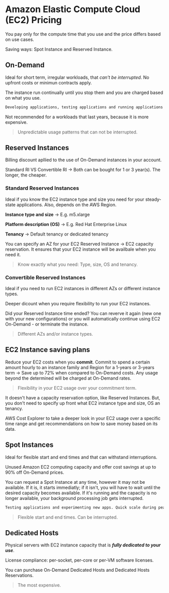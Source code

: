 # Amazon Elastic Compute Cloud (EC2) Pricing

You pay only for the compute time that you use and the price differs based on use cases.

Saving ways: Spot Instance and Reserved Instance.

## On-Demand

Ideal for short term, irregular workloads, that *can't be interrupted*. No upfront costs or minimun contracts apply.

The instance run continually until you stop them and you are charged based on what you use.

```sh
Developing applications, testing applications and running applications that have unpredictable usage patterns.
```

Not recommended for a workloads that last years, because it is more expensive.

> Unpredictable usage patterns that can not be interrupted.

## Reserved Instances

Billing discount apllied to the use of On-Demand instances in your account.

Standard RI VS Convertible RI -> Both can be bought for 1 or 3 year(s). The longer, the cheaper.

### Standard Reserved Instances

Ideal if you know the EC2 instance type and size you need for your steady-state applications. Also, depends on the AWS Region.

**Instance type and size** -> E.g. m5.xlarge

**Platform description (OS)** -> E.g. Red Hat Enterprise Linux

**Tenancy** -> Default tenancy or dedicated tenancy

You can specify an AZ for your EC2 Reserved Instance -> EC2 capacity reservation. It ensures that your EC2 instance will be availbale when you need it.

> Know exactly what you need: Type, size, OS and tenancy.

### Convertible Reserved Instances

Ideal if you need to run EC2 instances in different AZs or different instance types.

Deeper dicount when you require flexibility to run your EC2 instances.

Did your Reserved Instance time ended? You can reverve it again (new one with your new configurations) or you will automatically continue using EC2 On-Demand - or terminate the instance.

> Different AZs and/or instance types.

## EC2 Instance saving plans

Reduce your EC2 costs when you **commit**. Commit to spend a certain amount hourly to an instance family and Region for a 1-years or 3-years term -> Save up to 72% when compared to On-Demand costs. Any usage beyond the determined will be charged at On-Demand rates.

> Flexibility in your EC2 usage over your commitment term.

It doesn't have a capacity reservation option, like Reserved Instances. But, you don't need to specify up front what EC2 instance type and size, OS an tenancy.

AWS Cost Explorer to take a deeper look in your EC2 usage over a specific time range and get recommendations on how to save money based on its data.

## Spot Instances

Ideal for flexible start and end times and that can withstand interruptions.

Unused Amazon EC2 computing capacity and offer cost savings at up to 90% off On-Demand prices.

You can request a Spot Instance at any time, however it may not be available. If it is, it starts immediatly; if it isn't, you will have to wait until the desired capacity becomes available. If it's running and the capacity is no longer available, your background processing job gets interrupted.

```sh
Testing applications and experimenting new apps. Quick scale during peak periods.
```

> Flexible start and end times. Can be interrupted.

## Dedicated Hosts

Physical servers with EC2 instance capacity that is ***fully dedicated to your use***.

License compliance: per-socket, per-core or per-VM software licenses.

You can purchase On-Demand Dedicated Hosts and Dedicated Hosts Reservations.

> The most expensive.
